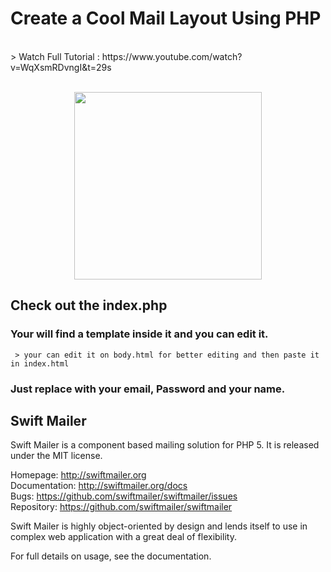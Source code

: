 # Create a Cool Mail Layout Using PHP 
<br>
> Watch Full Tutorial   :   https://www.youtube.com/watch?v=WqXsmRDvngI&t=29s
  <br><br>
  <p align="center">
  <img height="300px" src="https://github.com/sonukedia55/CodeNext/blob/master/PhpMail/aa.png"/>
  </p>
  
  ## Check out the index.php
  
  ### Your will find a template inside it and you can edit it.
  
     > your can edit it on body.html for better editing and then paste it in index.html
  
  ### Just replace with your email, Password and your name.
  
  
  
  
  Swift Mailer
------------

Swift Mailer is a component based mailing solution for PHP 5.
It is released under the MIT license.

Homepage:      http://swiftmailer.org <br>
Documentation: http://swiftmailer.org/docs <br>
Bugs:          https://github.com/swiftmailer/swiftmailer/issues <br>
Repository:    https://github.com/swiftmailer/swiftmailer <br>

Swift Mailer is highly object-oriented by design and lends itself
to use in complex web application with a great deal of flexibility.

For full details on usage, see the documentation.
